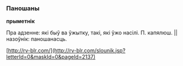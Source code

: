### Паношаны
**прыметнік**

Пра адзенне: які быў ва ўжытку, такі, які ўжо насілі. П. капялюш. || назоўнік: паношанасць.

<a rel="author">[http://rv-blr.com/](http://rv-blr.com/slounik.jsp?letterId=0&maskId=0&pageId=2137)</a>
